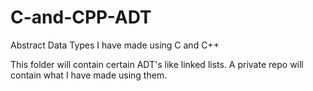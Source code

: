 # C-and-CPP-ADT
Abstract Data Types I have made using C and C++

This folder will contain certain ADT's like linked lists. A private repo will contain what I have made using them. 
